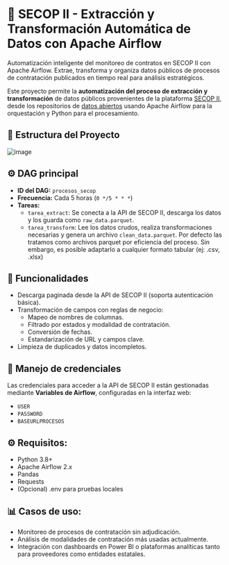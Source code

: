 # 🔄 SECOP II - Extracción y Transformación Automática de Datos con Apache Airflow

Automatización inteligente del monitoreo de contratos en SECOP II con Apache Airflow. Extrae, transforma y organiza datos públicos de procesos de contratación publicados en tiempo real para análisis estratégicos. 

Este proyecto permite la **automatización del proceso de extracción y transformación** de datos públicos provenientes de la plataforma [SECOP II](https://www.colombiacompra.gov.co/secop/secop-ii), desde los repositorios de [datos abiertos](https://www.datos.gov.co/) usando Apache Airflow para la orquestación y Python para el procesamiento.

## 📂 Estructura del Proyecto

![image](https://github.com/user-attachments/assets/3e3a081b-cf7b-42e6-a7e3-725e4102474c)

## ⚙️ DAG principal

- **ID del DAG:** `procesos_secop`
- **Frecuencia:** Cada 5 horas (`0 */5 * * *`)
- **Tareas:**
  - `tarea_extract`: Se conecta a la API de SECOP II, descarga los datos y los guarda como `raw_data.parquet`.
  - `tarea_transform`: Lee los datos crudos, realiza transformaciones necesarias y genera un archivo `clean_data.parquet`.
Por defecto las tratamos como archivos parquet por eficiencia del proceso. Sin embargo, es posible adaptarlo a cualquier formato tabular (ej: .csv, .xlsx)

## 🧠 Funcionalidades

- Descarga paginada desde la API de SECOP II (soporta autenticación básica).
- Transformación de campos con reglas de negocio:
  - Mapeo de nombres de columnas.
  - Filtrado por estados y modalidad de contratación.
  - Conversión de fechas.
  - Estandarización de URL y campos clave.
- Limpieza de duplicados y datos incompletos.

## 🔐 Manejo de credenciales

Las credenciales para acceder a la API de SECOP II están gestionadas mediante **Variables de Airflow**, configuradas en la interfaz web:
- `USER`
- `PASSWORD`
- `BASEURLPROCESOS`

## ⚙️ Requisitos:

- Python 3.8+
- Apache Airflow 2.x
- Pandas
- Requests
- (Opcional) .env para pruebas locales


## 📊 Casos de uso:

- Monitoreo de procesos de contratación sin adjudicación.
- Análisis de modalidades de contratación más usadas actualmente.
- Integración con dashboards en Power BI o plataformas analíticas tanto para proveedores como entidades estatales.
